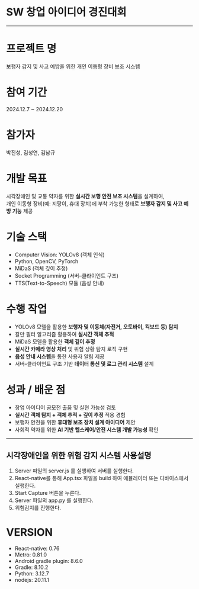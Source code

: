 # SW 창업 아이디어 경진대회

---

# 프로젝트 명  
보행자 감지 및 사고 예방을 위한 개인 이동형 장비 보조 시스템  

# 참여 기간  
2024.12.7 ~ 2024.12.20  

# 참가자
 박진성, 김성연, 김남규

# 개발 목표  
시각장애인 및 교통 약자를 위한 **실시간 보행 안전 보조 시스템**을 설계하여,  
개인 이동형 장비(예: 지팡이, 휴대 장치)에 부착 가능한 형태로 **보행자 감지 및 사고 예방 기능** 제공  

# 기술 스택  
- Computer Vision: YOLOv8 (객체 인식)  
- Python, OpenCV, PyTorch
- MiDaS (객체 깊이 추정)
- Socket Programming (서버–클라이언트 구조)  
- TTS(Text-to-Speech) 모듈 (음성 안내)  

# 수행 작업  
- YOLOv8 모델을 활용한 **보행자 및 이동체(자전거, 오토바이, 킥보드 등) 탐지**
- 칼만 필터 알고리즘 활용하여 **실시간 객체 추적**
- MiDaS 모델을 활용한 **객체 깊이 추정** 
- **실시간 카메라 영상 처리** 및 위험 상황 탐지 로직 구현  
- **음성 안내 시스템**을 통한 사용자 알림 제공  
- 서버–클라이언트 구조 기반 **데이터 통신 및 로그 관리 시스템** 설계  

# 성과 / 배운 점  
- 창업 아이디어 공모전 출품 및 실현 가능성 검토  
- **실시간 객체 탐지 + 객체 추적 + 깊이 추정** 적용 경험  
- 보행자 안전을 위한 **휴대형 보조 장치 설계 아이디어** 제안  
- 사회적 약자를 위한 **AI 기반 헬스케어/안전 시스템 개발 가능성** 확인  

---



시각장애인을 위한 위험 감지 시스템 사용설명
-----------------------------------------------
1. Server 파일의 server.js 를 실행하여 서버를 실행한다.
2. React-native를 통해 App.tsx 파일을 build 하여 에뮬레이터 또는 디바이스에서 실행한다.
3. Start Capture 버튼을 누른다.
4. Server 파일의 app.py 를 실행한다.
5. 위험감지를 진행한다.
   


# VERSION
- React-native: 0.76
- Metro: 0.81.0
- Android gradle plugin: 8.6.0
- Gradle: 8.10.2
- Python: 3.12.7
- nodejs: 20.11.1
